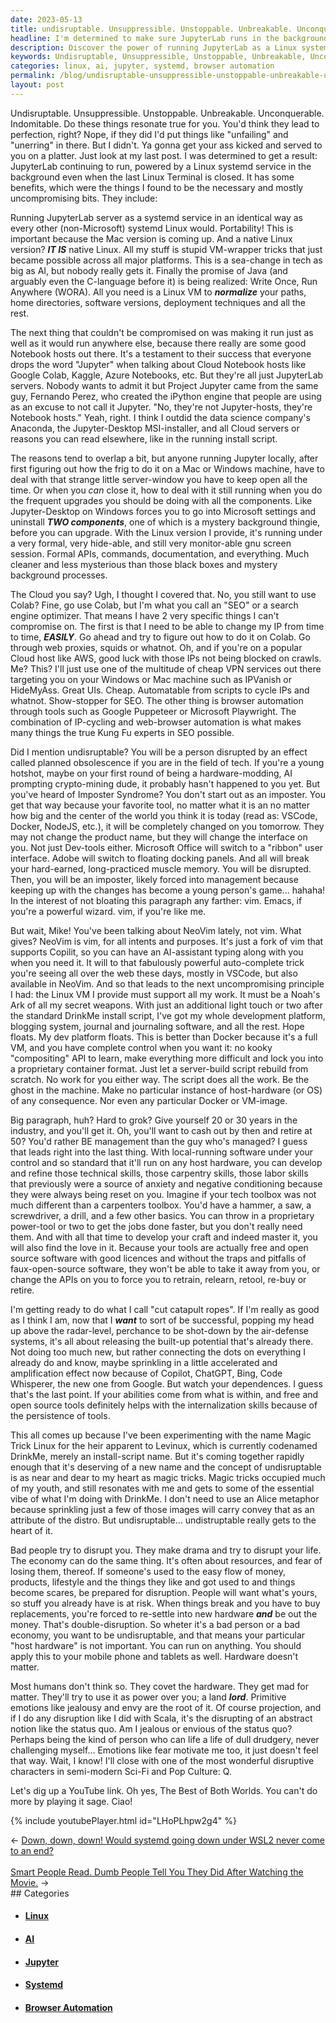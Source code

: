 ```yaml
---
date: 2023-05-13
title: undisruptable. Unsuppressible. Unstoppable. Unbreakable. Unconquerable. Indomitable.
headline: I'm determined to make sure JupyterLab runs in the background, powered by a Linux systemd service - and I'm not compromising on my principles!
description: Discover the power of running JupyterLab as a Linux systemd service with all the necessary and mostly uncompromising bits. Learn how to use Linux VMs to normalize paths, home directories, software versions, and more. Get to know the benefits of IP-cycling, web-browser automation, and other essential tools for SEO. Finally, understand the importance of free and open source tools for internalization skills and persistence of tools.
keywords: Undisruptable, Unsuppressible, Unstoppable, Unbreakable, Unconquerable, Indomitable, JupyterLab, Linux, systemd, Terminal, AI, Java, C-language, WORA, Notebook, Hosts, Google Colab, Kaggle, Azure Notebooks, Project Jupyter, Fernando Perez, iPython, MSI-installer, Cloud, AWS, IPVanish, HideMyAss, Browser Automation
categories: linux, ai, jupyter, systemd, browser automation
permalink: /blog/undisruptable-unsuppressible-unstoppable-unbreakable-unconquerable-indomitable/
layout: post
---
```



Undisruptable. Unsuppressible. Unstoppable. Unbreakable. Unconquerable.
Indomitable. Do these things resonate true for you. You'd think they lead to
perfection, right? Nope, if they did I'd put things like "unfailing" and
"unerring" in there. But I didn't. Ya gonna get your ass kicked and served to
you on a platter. Just look at my last post. I was determined to get a result:
JupyterLab continuing to run, powered by a Linux systemd service in the
background even when the last Linux Terminal is closed. It has some benefits,
which were the things I found to be the necessary and mostly uncompromising
bits. They include:

Running JupyterLab server as a systemd service in an identical way as every
other (non-Microsoft) systemd Linux would. Portability! This is important
because the Mac version is coming up. And a native Linux version? ***IT IS***
native Linux. All my stuff is stupid VM-wrapper tricks that just became
possible across all major platforms. This is a sea-change in tech as big as AI,
but nobody really gets it. Finally the promise of Java (and arguably even the
C-language before it) is being realized: Write Once, Run Anywhere (WORA). All
you need is a Linux VM to ***normalize*** your paths, home directories,
software versions, deployment techniques and all the rest. 

The next thing that couldn't be compromised on was making it run just as well
as it would run anywhere else, because there really are some good Notebook
hosts out there. It's a testament to their success that everyone drops the word
"Jupyter" when talking about Cloud Notebook hosts like Google Colab, Kaggle,
Azure Notebooks, etc. But they're all just JupyterLab servers. Nobody wants to
admit it but Project Jupyter came from the same guy, Fernando Perez, who
created the iPython engine that people are using as an excuse to not call it
Jupyter. "No, they're not Jupyter-hosts, they're Notebook hosts." Yeah, right.
I think I outdid the data science company's Anaconda, the Jupyter-Desktop
MSI-installer, and all Cloud servers or reasons you can read elsewhere, like in
the running install script.

The reasons tend to overlap a bit, but anyone running Jupyter locally, after
first figuring out how the frig to do it on a Mac or Windows machine, have to
deal with that strange little server-window you have to keep open all the time.
Or when you *can* close it, how to deal with it still running when you do the
frequent upgrades you should be doing with all the components. Like
Jupyter-Desktop on Windows forces you to go into Microsoft settings and
uninstall ***TWO components***, one of which is a mystery background thingie,
before you can upgrade. With the Linux version I provide, it's running under a
very formal, very hide-able, and still very monitor-able gnu screen session.
Formal APIs, commands, documentation, and everything. Much cleaner and less
mysterious than those black boxes and mystery background processes.

The Cloud you say? Ugh, I thought I covered that. No, you still want to use
Colab? Fine, go use Colab, but I'm what you call an "SEO" or a search engine
optimizer. That means I have 2 very specific things I can't compromise on. The
first is that I need to be able to change my IP from time to time,
***EASILY***. Go ahead and try to figure out how to do it on Colab. Go through
web proxies, squids or whatnot. Oh, and if you're on a popular Cloud host like
AWS, good luck with those IPs not being blocked on crawls. Me? This? I'll just
use one of the multitude of cheap VPN services out there targeting you on your
Windows or Mac machine such as IPVanish or HideMyAss. Great UIs. Cheap.
Automatable from scripts to cycle IPs and whatnot. Show-stopper for SEO. The
other thing is browser automation through tools such as Google Puppeteer or
Microsoft Playwright. The combination of IP-cycling and web-browser automation
is what makes many things the true Kung Fu experts in SEO possible. 

Did I mention undisruptable? You will be a person disrupted by an effect called
planned obsolescence if you are in the field of tech. If you're a young
hotshot, maybe on your first round of being a hardware-modding, AI prompting
crypto-mining dude, it probably hasn't happened to you yet. But you've heard of
Imposter Syndrome? You don't start out as an imposter. You get that way because
your favorite tool, no matter what it is an no matter how big and the center of
the world you think it is today (read as: VSCode, Docker, NodeJS, etc.), it
will be completely changed on you tomorrow. They may not change the product
name, but they will change the interface on you. Not just Dev-tools either.
Microsoft Office will switch to a "ribbon" user interface. Adobe will switch to
floating docking panels. And all will break your hard-earned, long-practiced
muscle memory. You will be disrupted. Then, you will be an imposter, likely
forced into management because keeping up with the changes has become a young
person's game... hahaha! In the interest of not bloating this paragraph any
farther: vim. Emacs, if you're a powerful wizard. vim, if you're like me.

But wait, Mike! You've been talking about NeoVim lately, not vim. What gives?
NeoVim is vim, for all intents and purposes. It's just a fork of vim that
supports Copilit, so you can have an AI-assistant typing along with you when
you need it. It will to that fabulously powerful auto-complete trick you're
seeing all over the web these days, mostly in VSCode, but also available in
NeoVim. And so that leads to the next uncompromising principle I had: the Linux
VM I provide must support all my work. It must be a Noah's Ark of all my secret
weapons. With just an additional light touch or two after the standard DrinkMe
install script, I've got my whole development platform, blogging system,
journal and journaling software, and all the rest. Hope floats. My dev platform
floats. This is better than Docker because it's a full VM, and you have
complete control when you want it: no kooky "compositing" API to learn, make
everything more difficult and lock you into a proprietary container format.
Just let a server-build script rebuild from scratch. No work for you either
way. The script does all the work. Be the ghost in the machine. Make no
particular instance of host-hardware (or OS) of any consequence. Nor even any
particular Docker or VM-image.

Big paragraph, huh? Hard to grok? Give yourself 20 or 30 years in the industry,
and you'll get it. Oh, you'll want to cash out by then and retire at 50? You'd
rather BE management than the guy who's managed? I guess that leads right into
the last thing. With local-running software under your control and so standard
that it'll run on any host hardware, you can develop and refine those technical
skills, those carpentry skills, those labor skills that previously were a
source of anxiety and negative conditioning because they were always being
reset on you. Imagine if your tech toolbox was not much different than a
carpenters toolbox. You'd have a hammer, a saw, a screwdriver, a drill, and a
few other basics. You can throw in a proprietary power-tool or two to get the
jobs done faster, but you don't really need them. And with all that time to
develop your craft and indeed master it, you will also find the love in it.
Because your tools are actually free and open source software with good
licences and without the traps and pitfalls of faux-open-source software, they
won't be able to take it away from you, or change the APIs on you to force you
to retrain, relearn, retool, re-buy or retire.

I'm getting ready to do what I call "cut catapult ropes". If I'm really as good
as I think I am, now that I ***want*** to sort of be successful, popping my
head up above the radar-level, perchance to be shot-down by the air-defense
systems, it's all about releasing the built-up potential that's already there.
Not doing too much new, but rather connecting the dots on everything I already
do and know, maybe sprinkling in a little accelerated and amplification effect
now because of Copilot, ChatGPT, Bing, Code Whisperer, the new one from Google.
But watch your dependences. I guess that's the last point. If your abilities
come from what is within, and free and open source tools definitely helps with
the internalization skills because of the persistence of tools.

This all comes up because I've been experimenting with the name Magic Trick
Linux for the heir apparent to Levinux, which is currently codenamed DrinkMe,
merely an install-script name. But it's coming together rapidly enough that
it's deserving of a new name and the concept of undisruptable is as near and
dear to my heart as magic tricks. Magic tricks occupied much of my youth, and
still resonates with me and gets to some of the essential vibe of what I'm
doing with DrinkMe. I don't need to use an Alice metaphor because sprinkling
just a few of those images will carry convey that as an attribute of the
distro. But undisruptable... undistruptable really gets to the heart of it.

Bad people try to disrupt you. They make drama and try to disrupt your life.
The economy can do the same thing. It's often about resources, and fear of
losing them, thereof. If someone's used to the easy flow of money, products,
lifestyle and the things they like and got used to and things become scares, be
prepared for disruption. People will want what's yours, so stuff you already
have is at risk. When things break and you have to buy replacements, you're
forced to re-settle into new hardware ***and*** be out the money. That's
double-disruption. So wheter it's a bad person or a bad economy, you want to
be undisruptable, and that means your particular "host hardware" is not
important. You can run on anything. You should apply this to your mobile phone
and tablets as well. Hardware doesn't matter.

Most humans don't think so. They covet the hardware. They get mad for matter.
They'll try to use it as power over you; a land ***lord***. Primitive emotions
like jealousy and envy are the root of it. Of course projection, and if I do
any disruption like I did with Scala, it's the disrupting of an abstract notion
like the status quo. Am I jealous or envious of the status quo? Perhaps being
the kind of person who can life a life of dull drudgery, never challenging
myself... Emotions like fear motivate me too, it just doesn't feel that way.
Wait, I know! I'll close with one of the most wonderful disruptive characters
in semi-modern Sci-Fi and Pop Culture: Q.

Let's dig up a YouTube link. Oh yes, The Best of Both Worlds. You can't do more
by playing it sage. Ciao!

{% include youtubePlayer.html id="LHoPLhpw2g4" %}










<div class="arrow-links"><div class="post-nav-prev"><span class="arrow">&larr;&nbsp;</span><a href="/blog/down-down-down-would-systemd-going-down-under-wsl2-never-come-to-an-end/">Down, down, down! Would systemd going down under WSL2 never come to an end?</a></div> &nbsp; <div class="post-nav-next"><a href="/blog/smart-people-read-dumb-people-tell-you-they-did-after-watching-the-movie/">Smart People Read. Dumb People Tell You They Did After Watching the Movie.</a><span class="arrow">&nbsp;&rarr;</span></div></div>
## Categories

<ul>
<li><h4><a href='/linux/'>Linux</a></h4></li>
<li><h4><a href='/ai/'>AI</a></h4></li>
<li><h4><a href='/jupyter/'>Jupyter</a></h4></li>
<li><h4><a href='/systemd/'>Systemd</a></h4></li>
<li><h4><a href='/browser-automation/'>Browser Automation</a></h4></li></ul>